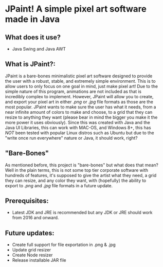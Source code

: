 # JPaint! A simple pixel art software made in Java

## What does it use?

- Java Swing and Java AWT 

## What is JPaint?:

JPaint is a bare-bones minimalistic pixel art software designed to provide the user with a robust, stable, and extremely simple environment. This is to allow users to only focus on one goal in mind, just make pixel art! Due to the simple nature of this program, 
animations are not included as that is incredibly complex to implement. However, JPaint will allow you to create, and export your pixel art in either *.png* or *.jpg* file formats as those are the most popular. JPaint wants to make sure the user has what it 
needs, from a near infinite amount of colors to make and choose, to a grid that they can resize to anything they want (please bear in mind the bigger you make it the more power it uses obviously). Since this was created with Java and the Java UI Libraries, this 
can work with MAC-OS, and Windows 8+, this has *NOT* been tested with popular Linux distros such as Ubuntu but due to the "write once run everywhere" nature or Java, it should work, right?

## "Bare-Bones"
As mentioned before, this project is "bare-bones" but what does that mean? Well in the plain terms, this is not some 
top tier corporate software with hundreds of features, it's supposed to give the artist what they need, a grid they can 
resize, and any color they want, with (hopefully) the ability to export to *.png* and *.jpg* file formats in a future update.

## Prerequisites: 
- Latest JDK and JRE is recommended but any JDK or JRE should work from 2016 and onward.

## Future updates:

- Create full support for file exportation in .png & .jpg
- Update grid resizer
- Create Node resizer
- Release installable JAR file 